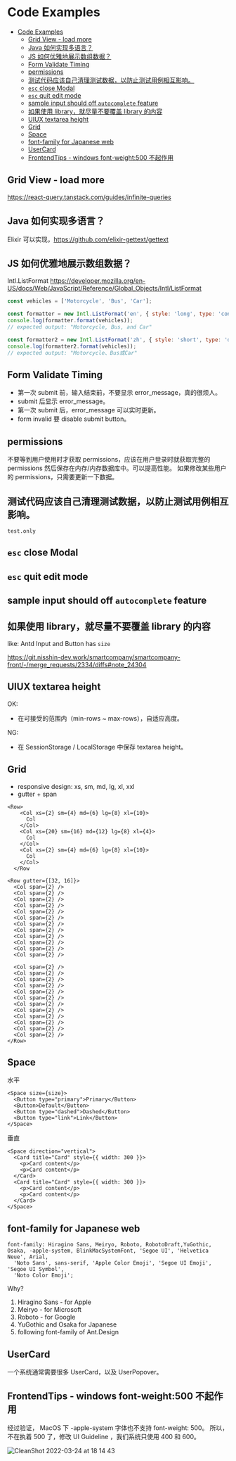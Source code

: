 # Code Examples

- [Code Examples](#code-examples)
  - [Grid View - load more](#grid-view---load-more)
  - [Java 如何实现多语言？](#java-如何实现多语言)
  - [JS 如何优雅地展示数组数据？](#js-如何优雅地展示数组数据)
  - [Form Validate Timing](#form-validate-timing)
  - [permissions](#permissions)
  - [测试代码应该自己清理测试数据，以防止测试用例相互影响。](#测试代码应该自己清理测试数据以防止测试用例相互影响)
  - [`esc` close Modal](#esc-close-modal)
  - [`esc` quit edit mode](#esc-quit-edit-mode)
  - [sample input should off `autocomplete` feature](#sample-input-should-off-autocomplete-feature)
  - [如果使用 library，就尽量不要覆盖 library 的内容](#如果使用-library就尽量不要覆盖-library-的内容)
  - [UIUX textarea height](#uiux-textarea-height)
  - [Grid](#grid)
  - [Space](#space)
  - [font-family for Japanese web](#font-family-for-japanese-web)
  - [UserCard](#usercard)
  - [FrontendTips - windows font-weight:500 不起作用](#frontendtips---windows-font-weight500-不起作用)

## Grid View - load more
https://react-query.tanstack.com/guides/infinite-queries

## Java 如何实现多语言？

Elixir 可以实现，https://github.com/elixir-gettext/gettext


## JS 如何优雅地展示数组数据？

Intl.ListFormat
https://developer.mozilla.org/en-US/docs/Web/JavaScript/Reference/Global_Objects/Intl/ListFormat

```js
const vehicles = ['Motorcycle', 'Bus', 'Car'];

const formatter = new Intl.ListFormat('en', { style: 'long', type: 'conjunction' });
console.log(formatter.format(vehicles));
// expected output: "Motorcycle, Bus, and Car"

const formatter2 = new Intl.ListFormat('zh', { style: 'short', type: 'disjunction' });
console.log(formatter2.format(vehicles));
// expected output: "Motorcycle、Bus或Car"
```

## Form Validate Timing

- 第一次 submit 前，输入结束前，不要显示 error_message，真的很烦人。
- submit 后显示 error_message。
- 第一次 submit 后，error_message 可以实时更新。
- form invalid 要 disable submit button。


## permissions

不要等到用户使用时才获取 permissions，应该在用户登录时就获取完整的 permissions 然后保存在内存/内存数据库中。可以提高性能。
如果修改某些用户的 permissions，只需要更新一下数据。

## 测试代码应该自己清理测试数据，以防止测试用例相互影响。

`test.only`

## `esc` close Modal
## `esc` quit edit mode

## sample input should off `autocomplete` feature


## 如果使用 library，就尽量不要覆盖 library 的内容

like: Antd Input and Button has `size`

https://git.nisshin-dev.work/smartcompany/smartcompany-front/-/merge_requests/2334/diffs#note_24304


## UIUX textarea height

OK:

- 在可接受的范围内（min-rows ~ max-rows），自适应高度。

NG:

- 在 SessionStorage / LocalStorage 中保存 textarea height。


## Grid

- responsive design: xs, sm, md, lg, xl, xxl
- gutter + span

```
<Row>
    <Col xs={2} sm={4} md={6} lg={8} xl={10}>
      Col
    </Col>
    <Col xs={20} sm={16} md={12} lg={8} xl={4}>
      Col
    </Col>
    <Col xs={2} sm={4} md={6} lg={8} xl={10}>
      Col
    </Col>
  </Row
```

```
<Row gutter={[32, 16]}>
  <Col span={2} />
  <Col span={2} />
  <Col span={2} />
  <Col span={2} />
  <Col span={2} />
  <Col span={2} />
  <Col span={2} />
  <Col span={2} />
  <Col span={2} />
  <Col span={2} />
  <Col span={2} />
  <Col span={2} />

  <Col span={2} />
  <Col span={2} />
  <Col span={2} />
  <Col span={2} />
  <Col span={2} />
  <Col span={2} />
  <Col span={2} />
  <Col span={2} />
  <Col span={2} />
  <Col span={2} />
  <Col span={2} />
  <Col span={2} />
</Row>
```

## Space

水平

```
<Space size={size}>
  <Button type="primary">Primary</Button>
  <Button>Default</Button>
  <Button type="dashed">Dashed</Button>
  <Button type="link">Link</Button>
</Space>
```

垂直

```
<Space direction="vertical">
  <Card title="Card" style={{ width: 300 }}>
    <p>Card content</p>
    <p>Card content</p>
  </Card>
  <Card title="Card" style={{ width: 300 }}>
    <p>Card content</p>
    <p>Card content</p>
  </Card>
</Space>
```


## font-family for Japanese web

```
font-family: Hiragino Sans, Meiryo, Roboto, RobotoDraft,YuGothic, Osaka, -apple-system, BlinkMacSystemFont, 'Segoe UI', 'Helvetica Neue', Arial,
  'Noto Sans', sans-serif, 'Apple Color Emoji', 'Segoe UI Emoji', 'Segoe UI Symbol',
  'Noto Color Emoji';
```

Why?

1. Hiragino Sans - for Apple
2. Meiryo - for Microsoft
3. Roboto - for Google
4. YuGothic and Osaka for Japanese
5. following font-family of Ant.Design

## UserCard

一个系统通常需要很多 UserCard，以及 UserPopover。


## FrontendTips - windows font-weight:500 不起作用

经过验证，
MacOS 下 -apple-system 字体也不支持 font-weight: 500。
所以，不在执着 500 了，修改 UI Guideline ，我们系统只使用 400 和 600。

![CleanShot 2022-03-24 at 18 14 43](https://user-images.githubusercontent.com/17308201/159883832-e508b5e7-b298-4c6b-aebb-8ec984c8ee5a.gif)
